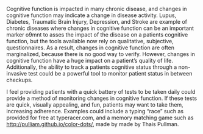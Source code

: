 Cognitive function is impacted in many chronic disease, and changes in cognitive function may indicate a change in disease activity.  Lupus, Diabetes, Traumatic Brain Injury, Depression, and Stroke are example of chronic diseases where changes in cognitive function can be an important marker o9mnt to asses the impact of the disease on a patients cognitive function, but the tools available now rely on qualitative, subjective, questionnaires.  As a result, changes in cognitive function are often marginalized, because there is no good way to verify.  However, changes in cognitive function have a huge impact on a patient’s quality of life.  Additionally, the ability to track a patients cognitive status through a non-invasive test could be a powerful tool to monitor patient status in between checkups.

I feel providing patients with a quick battery of tests to be taken daily could provide a method of monitoring changes in cognitive function.  If these tests are quick, visually appealing, and fun, patients may want to take them, increasing adherence.  Examples could include a typing “race” such as provided for free at typeracer.com, and a memory matching game such as http://pulliam.github.io/color-dots/, made by made by Thais Pullman.
